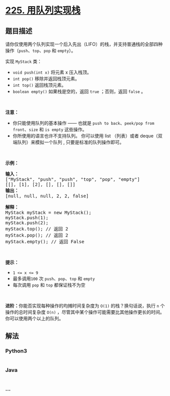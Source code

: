 # [225. 用队列实现栈](https://leetcode-cn.com/problems/implement-stack-using-queues)



## 题目描述

<!-- 这里写题目描述 -->

<p>请你仅使用两个队列实现一个后入先出（LIFO）的栈，并支持普通栈的全部四种操作（<code>push</code>、<code>top</code>、<code>pop</code> 和 <code>empty</code>）。</p>

<p>实现 <code>MyStack</code> 类：</p>

<ul>
	<li><code>void push(int x)</code> 将元素 x 压入栈顶。</li>
	<li><code>int pop()</code> 移除并返回栈顶元素。</li>
	<li><code>int top()</code> 返回栈顶元素。</li>
	<li><code>boolean empty()</code> 如果栈是空的，返回 <code>true</code> ；否则，返回 <code>false</code> 。</li>
</ul>

<p> </p>

<p><strong>注意：</strong></p>

<ul>
	<li>你只能使用队列的基本操作 —— 也就是 <code>push to back</code>、<code>peek/pop from front</code>、<code>size</code> 和 <code>is empty</code> 这些操作。</li>
	<li>你所使用的语言也许不支持队列。 你可以使用 list （列表）或者 deque（双端队列）来模拟一个队列 , 只要是标准的队列操作即可。</li>
</ul>

<p> </p>

<p><strong>示例：</strong></p>

<pre>
<strong>输入：</strong>
["MyStack", "push", "push", "top", "pop", "empty"]
[[], [1], [2], [], [], []]
<strong>输出：</strong>
[null, null, null, 2, 2, false]

<strong>解释：</strong>
MyStack myStack = new MyStack();
myStack.push(1);
myStack.push(2);
myStack.top(); // 返回 2
myStack.pop(); // 返回 2
myStack.empty(); // 返回 False
</pre>

<p> </p>

<p><strong>提示：</strong></p>

<ul>
	<li><code>1 <= x <= 9</code></li>
	<li>最多调用<code>100</code> 次 <code>push</code>、<code>pop</code>、<code>top</code> 和 <code>empty</code></li>
	<li>每次调用 <code>pop</code> 和 <code>top</code> 都保证栈不为空</li>
</ul>

<p> </p>

<p><strong>进阶：</strong>你能否实现每种操作的均摊时间复杂度为 <code>O(1)</code> 的栈？换句话说，执行 <code>n</code> 个操作的总时间复杂度 <code>O(n)</code> ，尽管其中某个操作可能需要比其他操作更长的时间。你可以使用两个以上的队列。</p>


## 解法

<!-- 这里可写通用的实现逻辑 -->

<!-- tabs:start -->

### **Python3**

<!-- 这里可写当前语言的特殊实现逻辑 -->

```python

```

### **Java**

<!-- 这里可写当前语言的特殊实现逻辑 -->

```java

```

### **...**

```

```

<!-- tabs:end -->
